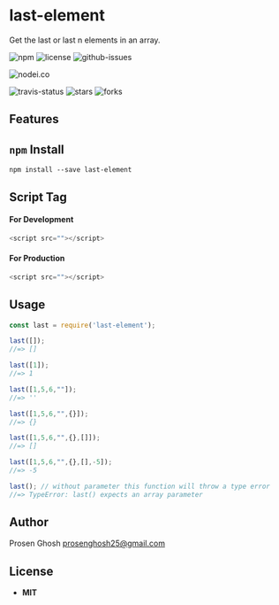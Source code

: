 # last-element
Get the last or last n elements in an array.

![npm](https://img.shields.io/npm/v/last-element.svg) ![license](https://img.shields.io/npm/l/last-element.svg) ![github-issues](https://img.shields.io/github/issues/Prosen-Ghosh/last-element.svg) 


![nodei.co](https://nodei.co/npm/last-element.png?downloads=true&downloadRank=true&stars=true)

![travis-status](https://img.shields.io/travis/Prosen-Ghosh/last-element.svg)
![stars](https://img.shields.io/github/stars/Prosen-Ghosh/last-element.svg)
![forks](https://img.shields.io/github/forks/Prosen-Ghosh/last-element.svg)

## Features


## `npm` Install

`npm install --save last-element`

## Script Tag

#### For Development
```js
<script src=""></script>
```
#### For Production
```js
<script src=""></script>
```

## Usage

```js
const last = require('last-element');

last([]);
//=> []

last([1]);
//=> 1

last([1,5,6,""]);
//=> ''

last([1,5,6,"",{}]);
//=> {}

last([1,5,6,"",{},[]]);
//=> []

last([1,5,6,"",{},[],-5]);
//=> -5

last(); // without parameter this function will throw a type error
//=> TypeError: last() expects an array parameter

```

## Author

Prosen Ghosh <prosenghosh25@gmail.com>

## License

 - **MIT**
